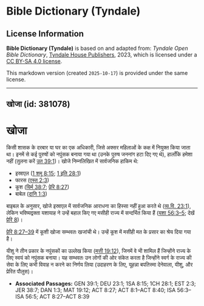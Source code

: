 # Bible Dictionary (Tyndale)

## License Information

**Bible Dictionary (Tyndale)** is based on and adapted from: _Tyndale Open Bible Dictionary_, [Tyndale House Publishers](https://tyndaleopenresources.com/), 2023, which is licensed under a [CC BY-SA 4.0 license](https://creativecommons.org/licenses/by-sa/4.0/legalcode.en).

This markdown version (created `2025-10-17`) is provided under the same license.



--------------------------------

## खोजा (id: 381078)

खोजा
====

किसी शासक के दरबार या घर का एक अधिकारी, जिसे अक्सर महिलाओं के कक्ष में नियुक्त किया जाता था। इनमें से कई पुरुषों को नपुंसक बनाया गया था (उनके पुरुष जननांग हटा दिए गए थे), हालाँकि हमेशा नहीं (तुलना करें [उत 39:1](https://ref.ly/Gen39:1))। खोजे निम्नलिखित में सार्वजनिक हाकिम थे:

* इस्राएल ([1 शमू 8:15](https://ref.ly/1Sam8:15); [1 इति 28:1](https://ref.ly/1Chr28:1))
* फारस ([एस्त 2:3](https://ref.ly/Esth2:3))
* कूश ([यिर्म 38:7](https://ref.ly/Jer38:7); [प्रेरि 8:27](https://ref.ly/Acts8:27))
* बाबेल ([दानि 1:3](https://ref.ly/Dan1:3))

बाइबल के अनुसार, खोजे इस्राएल में सार्वजनिक आराधना का हिस्सा नहीं हुआ करते थे ([व्य.वि. 23:1](https://ref.ly/Deut23:1)), लेकिन भविष्यद्वक्ता यशायाह ने उन्हें बहाल किए गए मसीही राज्य में सन्दर्भित किया हैं ([यशा 56:3–5](https://ref.ly/Isa56:3-Isa56:5); देखें [प्रेरि 8](https://ref.ly/Acts8:1-Acts8:40))।

[प्रेरि 8:27–39](https://ref.ly/Acts8:27-Acts8:39) में कूशी खोजा सम्भवतः खजांची थे। उन्हें कूश में मसीही मत के प्रसार का श्रेय दिया गया है।

यीशु ने तीन प्रकार के नपुंसकों का उल्लेख किया ([मत्ती 19:12](https://ref.ly/Matt19:12)), जिनमें वे भी शामिल हैं जिन्होंने राज्य के लिए स्वयं को नपुंसक बनाया। यह सम्भवतः उन लोगों की ओर संकेत करता है जिन्होंने स्वर्ग के राज्य की सेवा के लिए कभी विवाह न करने का निर्णय लिया (उदाहरण के लिए, यूहन्ना बपतिस्मा देनेवाला, यीशु, और प्रेरित पौलुस)।

* **Associated Passages:** GEN 39:1; DEU 23:1; 1SA 8:15; 1CH 28:1; EST 2:3; JER 38:7; DAN 1:3; MAT 19:12; ACT 8:27; ACT 8:1–ACT 8:40; ISA 56:3–ISA 56:5; ACT 8:27–ACT 8:39

